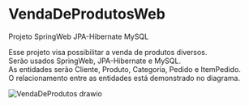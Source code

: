 # VendaDeProdutosWeb
 Projeto SpringWeb JPA-Hibernate MySQL

Esse projeto visa possibilitar a venda de produtos diversos.</br>
Serão usados SpringWeb, JPA-Hibernate e MySQL.</br>
As entidades serão Cliente, Produto, Categoria, Pedido e ItemPedido.</br>
O relacionamento entre as entidades está demonstrado no diagrama.

![VendaDeProdutos drawio](https://user-images.githubusercontent.com/48977392/178768718-1553f790-7a38-4a3f-97c2-b0a5fff85cd6.jpg)

